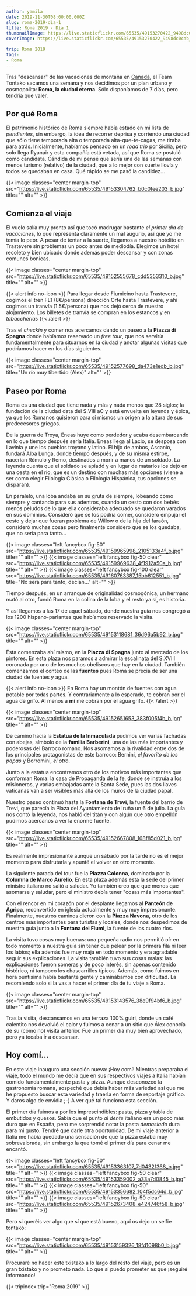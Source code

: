 ```yaml
---
author: yamila
date: 2019-11-30T08:00:00.000Z
slug: roma-2019-dia-1
title: Roma 2019 - Día 1
thumbnailImage: https://live.staticflickr.com/65535/49153270422_9498dc0cab_z.jpg
coverImage: https://live.staticflickr.com/65535/49153270422_9498dc0cab_b.jpg

trip: Roma 2019
tags:
- Roma
---
```


Tras "descansar" de las vacaciones de montaña en <a href="/trip/canada-2019" target="_blank">Canadá</a>, el Team Tontako sacamos una semana y nos decidimos por un plan urbano y cosmopolita: **Roma, la ciudad eterna**. Sólo disponíamos de 7 días, pero tendría que valer.

<!--more-->

## Por qué Roma

El patrimonio histórico de Roma siempre había  estado en mi lista de <em>pendientes</em>, sin embargo, la idea de recorrer deprisa y corriendo una ciudad que sólo tiene temporada alta o temporada alta-que-te-cagas, me tiraba para atrás. Inicialmente, habíamos pensado en un <em>road trip</em> por Sicilia, pero solo llega Ryanair y esta compañía está vetada, así que Roma se postuló como candidata. Cándida de mí pensé que sería una de las semanas con menos turismo (relativo) de la ciudad, que a lo mejor con suerte llovía y todos se quedaban en casa. Qué rápido se me pasó la candidez...

{{< image classes="center margin-top" src="https://live.staticflickr.com/65535/49153304762_b0c0fee203_b.jpg" title="" alt="" >}}

## Comienza el viaje

El vuelo salía muy pronto así que tocó madrugar bastante <em>el primer día de vacaciones</em>, lo que representa claramente un mal augurio, así que yo me temía lo peor. A pesar de tentar a la suerte, llegamos a nuestro hotelito en Trastevere sin problemas un poco antes de mediodía. Elegimos un hotel recoleto y bien ubicado donde además poder descansar y con zonas comunes bonicas.

{{< image classes="center margin-top" src="https://live.staticflickr.com/65535/49152555678_cdd5353310_b.jpg" title="" alt="" >}}

{{< alert info no-icon >}}
Para llegar desde Fiumicino hasta Trastevere, cogimos el tren FL1 (8€/persona) dirección Orte hasta Trastevere, y ahí cogimos un tranvía (1.5€/persona) que nos dejó cerca de nuestro alojamiento. Los billetes de tranvía se compran en los estancos y en <em>tabaccherias</em>
{{< /alert >}}

Tras el <em>checkin</em> y comer nos acercamos dando un paseo a la **Piazza di Spagna** donde habíamos reservado un <em>free tour</em>, que nos serviría fundamentalmente para situarnos en la ciudad y anotar algunas visitas que podríamos hacer en los días siguientes.

{{< image classes="center margin-top" src="https://live.staticflickr.com/65535/49152577698_da473e1edb_b.jpg" title="Un río muy tibertido (Alex)" alt="" >}}

## Paseo por Roma

Roma es una ciudad que tiene nada y más y nada menos que 28 siglos; la fundación de la ciudad data del S.VIII aC y está envuelta en leyenda y épica, ya que los Romanos quisieron para sí mismos un origen a la altura de sus predecesores griegos.

De la guerra de Troya, Eneas huye como perdedor y acaba desembarcando en lo que tiempo después sería Italia. Eneas llega al Lacio, se desposa con Lavinia y une los pueblos troyano y latino. El hijo de ambos, Ascanio, fundará Alba Lunga, donde tiempo después, y de su misma estirpe, nacerían Rómulo y Remo, destinados a morir a manos de un soldado. La leyenda cuenta que el soldado se apiadó y en lugar de matarlos los dejó en una cesta en el río, que es un destino con muchas más opciones (viene a ser como elegir Filología Clásica o Filología Hispánica, tus opciones se disparan).

En paralelo, una loba andaba en su gruta de siempre, lobeando como siempre y cantando para sus adentros, cuando un cesto con dos bebés menos peludos de lo que ella consideraba adecuado se quedaron varados en sus dominios. Consideró que se los podría comer, consideró empujar el cesto y dejar que fueran problema de Willow o de la hija del faraón, consideró muchas cosas pero finalmente consideró que se los quedaba, que no sería para tanto...


{{< image classes="left fancybox fig-50" src="https://live.staticflickr.com/65535/49159965998_2105133a4f_b.jpg" title="" alt="" >}}
{{< image classes="left fancybox fig-50 clear" src="https://live.staticflickr.com/65535/49159969638_4f1912a50a_b.jpg" title="" alt="" >}}
{{< image classes="left fancybox fig-100 clear" src="https://live.staticflickr.com/65535/49160763387_15bb612551_b.jpg" title="No será para tanto, decían..." alt="" >}}



Tiempo después, en un arranque de originalidad cosmogónica, un hermano mató al otro, fundó Roma en la colina de la loba y el resto ya sí, es historia.

Y así llegamos a las 17 de aquel sábado, donde nuestra guía nos congregó a los 1200 hispano-parlantes que habíamos reservado la visita.

{{< image classes="center margin-top" src="https://live.staticflickr.com/65535/49153118681_36d96a5b92_b.jpg" title="" alt="" >}}

Ésta comenzaba ahí mismo, en la **Piazza di Spagna** junto al mercado de los pintores. En esta plaza nos paramos a admirar la escalinata del S.XVIII coronada por uno de los muchos obeliscos que hay en la ciudad. También comenzamos el conteo de las **fuentes** pues Roma se precia de ser una ciudad de fuentes y agua.

{{< alert info no-icon >}}
En Roma hay un montón de fuentes con agua potable por todas partes. Y contrariamente a lo esperado, te cobran por el agua de grifo. Al menos a **mí** me cobran por el agua grifo.
{{< /alert >}}

{{< image classes="center margin-top" src="https://live.staticflickr.com/65535/49152651653_383f005f4b_b.jpg" title="" alt="" >}}

De camino hacia la **Estatua de la Inmaculada** pudimos ver varias fachadas con abejas, símbolo de la **familia Barberini**, una de las más importantes y poderosas del Barroco romano. Nos asomamos a la rivalidad entre dos de los principales protagonistas de este barroco: Bernini, <em>el favorito de los papas</em> y Borromini, <em>el otro</em>.

Junto a la estatua encontramos otro de los motivos más importantes que conforman Roma: la casa de Propaganda de la fe, donde se instruía a los misioneros, y varias embajadas ante la Santa Sede, pues las dos llaves vaticanas van a ser visibles más allá de los muros de la ciudad papal.

Nuestro paseo continuó hasta la **Fontana de Trevi**, la fuente del barrio de Trevi, que parecía la Plaza del Ayuntamiento de Iruña un 6 de julio. La guía nos contó la leyenda, nos habló del titán y con algún que otro empellón pudimos acercanos a ver la enorme fuente.

{{< image classes="center margin-top" src="https://live.staticflickr.com/65535/49152667808_168f85d021_b.jpg" title="" alt="" >}}

Es realmente impresionante aunque un sábado por la tarde no es el mejor momento para disfrutarla y apunté el volver en otro momento.

La siguiente parada del tour fue la **Piazza Colonna**, dominada por la **Columna de Marco Aurelio**. En esta plaza además está la sede del primer ministro italiano no salió a saludar. Yo también creo que qué menos que asomarse y saludar, pero el ministro debía tener "cosas más importantes".

Con el rencor en mi corazón por el desplante llegamos al **Panteón de Agripa**, reconvertido en iglesia actualmente y muy muy impresionante. Finalmente, nuestros caminos dieron con la **Piazza Navona**, otro de los centros más importantes para turistas y locales, donde nos despedimos de nuestra guía junto a la **Fontana dei Fiumi**, la fuente de los cuatro ríos.

La visita tuvo cosas muy buenas: una pequeña radio nos permitió oír en todo momento a nuestra guía sin tener que pelear por la primera fila ni leer los labios; ella además fue muy maja en todo momento y era agradable seguir sus explicaciones. La visita también tuvo sus cosas malas: las explicaciones fueron someras y de poco interés, sin apenas contenido histórico, ni tampoco los chascarrillos típicos. Además, como fuimos en hora puntísima había bastante gente y caminábamos con dificultad. La recomiendo solo si la vas a hacer el primer día de tu viaje a Roma.

{{< image classes="center margin-top" src="https://live.staticflickr.com/65535/49153143576_38e9f94bf6_b.jpg" title="" alt="" >}}

Tras la visita, descansamos en una terraza 100% guiri, donde un café calentito nos devolvió el calor y fuimos a cenar a un sitio que Álex conocía de su (cómo no) visita anterior. Fue un primer día muy bien aprovechado, pero ya tocaba ir a descansar.

## Hoy comí...

En este viaje inauguro una sección nueva: ¡Hoy comí! Mientras preparaba el viaje, todo el mundo me decía que en sus respectivos viajes a Italia habían comido fundamentalmente pasta y pizza. Aunque desconozco la gastronomía romana, sospeché que debía haber más variedad así que me he propuesto buscar esta variedad y traerla en forma de reportaje gráfico. Y daros algo de envidia ;-) A ver qué tal funciona esta sección.

El primer día fuimos a por los imprescindibles: pasta, pizza y tabla de embutidos y quesos. Sabía que el punto <em>al dente</em> italiano era un poco más duro que en España, pero me sorprendió notar la pasta <em>demasiado</em> dura para mi gusto. Tendré que darle otra oportunidad. De mi viaje anterior a Italia me había quedado una sensación de que la pizza estaba muy sobrevalorada, sin embargo la que tomé el primer día para cenar me encantó.

{{< image classes="left fancybox fig-50" src="https://live.staticflickr.com/65535/49153363107_7d0432f368_b.jpg" title="" alt="" >}}
{{< image classes="left fancybox fig-50 clear" src="https://live.staticflickr.com/65535/49153359002_a33a7d0845_b.jpg" title="" alt="" >}}
{{< image classes="left fancybox fig-50" src="https://live.staticflickr.com/65535/49153356682_104f5dc64d_b.jpg" title="" alt="" >}}
{{< image classes="left fancybox fig-50 clear" src="https://live.staticflickr.com/65535/49152673408_e424746f58_b.jpg" title="" alt="" >}}

Pero si queréis ver algo que sí que está bueno, aquí os dejo un selfie tontako:

{{< image classes="center margin-top" src="https://live.staticflickr.com/65535/49153159326_18fd1098b0_b.jpg" title="" alt="" >}}

Procuraré no hacer este txistako a lo largo del resto del viaje, pero es un gran txistako y no prometo nada. Lo que sí puedo prometer es que ¡seguiré informando!

{{< tripindex trip="Roma 2019" >}}
